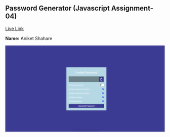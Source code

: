 ## Password Generator (Javascript Assignment-04)  
[Live Link]()

**Name:** Aniket Shahare

![image](/Image/Project.png)